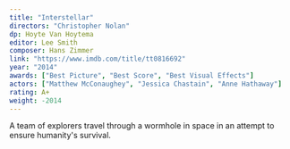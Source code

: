 ```yaml
---
title: "Interstellar"
directors: "Christopher Nolan"
dp: Hoyte Van Hoytema
editor: Lee Smith 
composer: Hans Zimmer
link: "https://www.imdb.com/title/tt0816692"
year: "2014"
awards: ["Best Picture", "Best Score", "Best Visual Effects"]
actors: ["Matthew McConaughey", "Jessica Chastain", "Anne Hathaway"]
rating: A+
weight: -2014
---
```

A team of explorers travel through a wormhole in space in an attempt to ensure humanity's survival. 